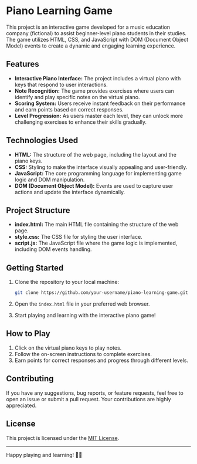 # Piano Learning Game

This project is an interactive game developed for a music education company (fictional) to assist beginner-level piano students in their studies. The game utilizes HTML, CSS, and JavaScript with DOM (Document Object Model) events to create a dynamic and engaging learning experience.

## Features

- **Interactive Piano Interface:** The project includes a virtual piano with keys that respond to user interactions.
- **Note Recognition:** The game provides exercises where users can identify and play specific notes on the virtual piano.
- **Scoring System:** Users receive instant feedback on their performance and earn points based on correct responses.
- **Level Progression:** As users master each level, they can unlock more challenging exercises to enhance their skills gradually.

## Technologies Used

- **HTML:** The structure of the web page, including the layout and the piano keys.
- **CSS:** Styling to make the interface visually appealing and user-friendly.
- **JavaScript:** The core programming language for implementing game logic and DOM manipulation.
- **DOM (Document Object Model):** Events are used to capture user actions and update the interface dynamically.

## Project Structure

- **index.html:** The main HTML file containing the structure of the web page.
- **style.css:** The CSS file for styling the user interface.
- **script.js:** The JavaScript file where the game logic is implemented, including DOM events handling.

## Getting Started

1. Clone the repository to your local machine:

    ```bash
    git clone https://github.com/your-username/piano-learning-game.git
    ```

2. Open the `index.html` file in your preferred web browser.

3. Start playing and learning with the interactive piano game!

## How to Play

1. Click on the virtual piano keys to play notes.
2. Follow the on-screen instructions to complete exercises.
3. Earn points for correct responses and progress through different levels.

## Contributing

If you have any suggestions, bug reports, or feature requests, feel free to open an issue or submit a pull request. Your contributions are highly appreciated.

## License

This project is licensed under the [MIT License](LICENSE.md).

---

Happy playing and learning! 🎹🎵
